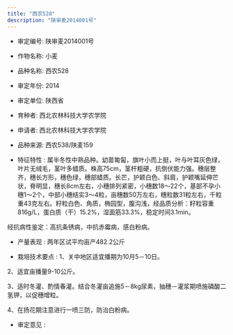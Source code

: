 ```yaml
---
title: "西农528"
description: "陕审麦2014001号"
---
```

* 审定编号:  陕审麦2014001号

*  作物名称:  小麦

*  品种名称:  西农528

*  审定年份:  2014

*  审定单位:  陕西省

* 育种者:  西北农林科技大学农学院

*  申请者:  西北农林科技大学农学院

*  品种来源:  西农538/陕麦159

*  特征特性 : 
属半冬性中熟品种。幼苗匍匐，旗叶小而上挺，叶与叶耳灰色绿，叶片无绒毛，茎叶多蜡质。株高75cm，茎杆粗硬，抗倒伏能力强。穗层整齐，穗长方形，穗色绿，穗部蜡质。长芒，护颖白色、斜肩，护颖嘴延伸芒状，脊明显，穗长8cm左右，小穗排列紧密，小穗数18～22个，基部不孕小穗1～2个，中部小穗结实3～4粒，亩穗数50万左右，穗粒数31粒左右，千粒重43克左右。籽粒白色、角质，椭园型，腹沟浅，经品质分析：籽粒容重816g/L，蛋白质（干）15.2%，湿面筋33.3%，稳定时间3.1min。
经抗病性鉴定：高抗条锈病，中抗赤霉病，感白粉病。

 
*  产量表现 : 
两年区试平均亩产482.2公斤

*  栽培技术要点 : 
1、关中地区适宜播期为10月5－10日。
2、适宜亩播量9-10公斤。
3、适时冬灌、酌情春灌。结合冬灌亩追施5－8kg尿素，抽穗－灌浆期喷施磷酸二氢钾，以促穗增粒。
4、在扬花期注意进行一喷三防，防治白粉病。


*  审定意见 : 


